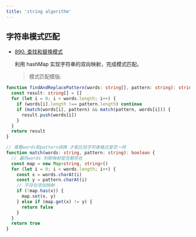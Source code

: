 ```yaml
---
title: 'string algorithm'
---
```


## 字符串模式匹配

- [890. 查找和替换模式](https://leetcode.cn/problems/find-and-replace-pattern/)

  利用 hashMap 实现字符串的双向映射，完成模式匹配。

  > 模式匹配模版:

```ts
function findAndReplacePattern(words: string[], pattern: string): string[] {
  const result: string[] = []
  for (let i = 0; i < words.length; i++) {
    if (words[i].length !== pattern.length) continue
    if (match(words[i], pattern) && match(pattern, words[i])) {
      result.push(words[i])
    }
  }
  return result
}

// 需要words和pattern调换 才能比较字符串格式是否一样
function match(words: string, pattern: string): boolean {
  // 遍历words 判断映射是否都存在
  const map = new Map<string, string>()
  for (let i = 0; i < words.length; i++) {
    const x = words.charAt(i)
    const y = pattern.charAt(i)
    // 不存在添加映射
    if (!map.has(x)) {
      map.set(x, y)
    } else if (map.get(x) != y) {
      return false
    }
  }
  return true
}
```
